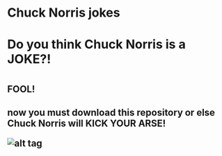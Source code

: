 # Chuck Norris jokes



<h1>Do you think Chuck Norris is a JOKE?!<h1>

<h2>FOOL!<h2>
now you must download this repository or else <bold>Chuck Norris<bold> will KICK YOUR ARSE!
 
![alt tag](https://i.gifer.com/3RBO.gif)
